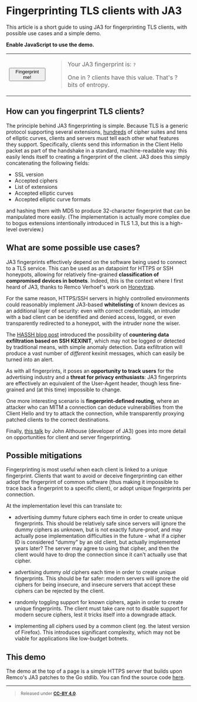 Fingerprinting TLS clients with JA3
====

This article is a short guide to using JA3 for fingerprinting TLS clients, with possible use cases and a simple demo.

<noscript>
  <strong>Enable JavaScript to use the demo.</strong>
</noscript>
<!-- Yes, I'm a bad person who uses tables for layouts. -->
<table>
  <tr>
    <td>
      <button type="button" onclick="fingerprint()">Fingerprint me!</button>
    </td>
    <td>
      <blockquote>
        <p>Your JA3 fingerprint is: <tt id="ja3-fp">?</tt></p>
        <p>One in <span id="num-clients">?</span> clients have this value. That's <span id="entropy">?</span> bits of entropy.</p>
      </blockquote>
    </td>
  </tr>
</table>
<script type="text/javascript">
function fingerprint() {
  var reqFp = new XMLHttpRequest();
  reqFp.onreadystatechange = function(e) {
    if (reqFp.readyState != 4) return;
    if (reqFp.status != 200) {
      alert("An error occurred during the HTTP request (see console for details?)");
      return;
    }
    var fp = reqFp.responseText;
    document.getElementById("ja3-fp").textContent = fp;

    var reqMd = new XMLHttpRequest();
    reqMd.onreadystatechange = function(e) {
      if (reqMd.readyState != 4) return;
      if (reqMd.status != 200) {
        alert("An error occurred during the HTTP request (see console for details?)");
        return;
      }
      document.getElementById("num-clients").textContent = reqMd.responseText;
      var num = parseFloat(reqMd.responseText);
      document.getElementById("entropy").textContent = Math.log2(num).toFixed(3);
    };
    reqMd.open("GET", "https://jwlss.pw:8443/metadata", true);
    reqMd.send(null);
  };
  reqFp.open("GET", "https://jwlss.pw:8443/cached", true);
  reqFp.send(null);  
}
</script>

## How can you fingerprint TLS clients?

The principle behind JA3 fingerprinting is simple. Because TLS is a generic protocol supporting several extensions, [hundreds](https://www.iana.org/assignments/tls-parameters/tls-parameters.xhtml) of cipher suites and tens of elliptic curves, clients and servers must tell each other what features they support. Specifically, clients send this information in the Client Hello packet as part of the handshake in a standard, machine-readable way: this easily lends itself to creating a fingerprint of the client. JA3 does this simply concatenating the following fields:

 * SSL version
 * Accepted ciphers
 * List of extensions
 * Accepted elliptic curves
 * Accepted elliptic curve formats

and hashing them with MD5 to produce 32-character fingerprint that can be manipulated more easily. (The implementation is actually more complex due to bogus extensions intentionally introduced in TLS 1.3, but this is a high-level overview.)

## What are some possible use cases?

JA3 fingerprints effectively depend on the software being used to connect to a TLS service. This can be used as an datapoint for HTTPS or SSH honeypots, allowing for relatively fine-grained **classification of compromised devices in botnets**. Indeed, this is the context where I first heard of JA3, thanks to Remco Verhoef's work on [Honeytrap](https://github.com/honeytrap/honeytrap/commit/192795147948103a24d34dc06dba74eecdeb086b).

For the same reason, HTTPS/SSH servers in highly controlled environments could reasonably implement JA3-based **whitelisting** of known devices as an additional layer of security: even with correct credentials, an intruder with a bad client can be identified and denied access, logged, or even transparently redirected to a honeypot, with the intruder none the wiser.

The [HASSH blog post](https://engineering.salesforce.com/open-sourcing-hassh-abed3ae5044c) introduced the possibility of **countering data exfiltration based on SSH KEXINIT**, which may not be logged or detected by traditional means, with simple anomaly detection. Data exfiltration will produce a vast number of *different* kexinit messages, which can easily be turned into an alert.

As with all fingerprints, it poses an **opportunity to track users** for the advertising industry and a **threat for privacy enthusiasts**: JA3 fingerprints are effectively an equivalent of the User-Agent header, though less fine-grained and (at this time) impossible to change.

One more interesting scenario is **fingerprint-defined routing**, where an attacker who can MITM a connection can deduce vulnerabilities from the Client Hello and try to attack the connection, while transparently proxying patched clients to the correct destinations.

Finally, [this talk](https://www.youtube.com/watch?v=NI0Lmp0K1zc) by John Althouse (developer of JA3) goes into more detail on opportunities for client and server fingerprinting.

## Possible mitigations

Fingerprinting is most useful when each client is linked to a unique fingerprint. Clients that want to avoid or deceive fingerprinting can either adopt the fingerprint of common software (thus making it impossible to trace back a fingerprint to a specific client), or adopt unique fingerprints per connection.

At the implementation level this can translate to:

 * advertising dummy future ciphers each time in order to create unique fingerprints. This should be relatively safe since servers will ignore the dummy ciphers as unknown, but is not exactly future-proof, and may actually pose implementation difficulties in the future - what if a cipher ID is considered "dummy" by an old client, but actually implemented years later? The server may agree to using that cipher, and then the client would have to drop the connection since it can't actually use that cipher.
 
 * advertising dummy *old* ciphers each time in order to create unique fingerprints. This should be far safer: modern servers will ignore the old ciphers for being insecure, and insecure servers that accept these ciphers can be rejected by the client.

 * randomly toggling support for known ciphers, again in order to create unique fingerprints. The client must take care not to disable support for modern secure ciphers, lest it tricks itself into a downgrade attack.

 * implementing all ciphers used by a common client (eg. the latest version of Firefox). This introduces significant complexity, which may not be viable for applications like low-budget botnets.

## This demo

The demo at the top of a page is a simple HTTPS server that builds upon Remco's JA3 patches to the Go stdlib. You can find the source code [here](https://github.com/CapacitorSet/ja3-server).

---

><small>Released under [**CC-BY 4.0**](https://creativecommons.org/licenses/by/4.0/).
